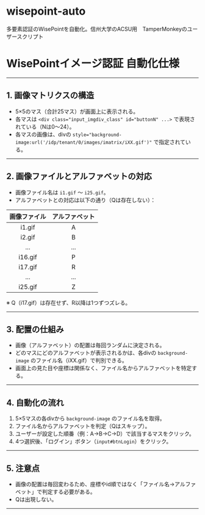 # wisepoint-auto
多要素認証のWisePointを自動化。信州大学のACSU用　TamperMonkeyのユーザースクリプト

# WisePointイメージ認証 自動化仕様

---

## 1. 画像マトリクスの構造

- 5×5のマス（合計25マス）が画面上に表示される。
- 各マスは `<div class="input_imgdiv_class" id="buttonN" ...>` で表現されている（Nは0〜24）。
- 各マスの画像は、divの `style="background-image:url('/idp/tenant/0/images/imatrix/iXX.gif')"` で指定されている。

---

## 2. 画像ファイルとアルファベットの対応

- 画像ファイル名は `i1.gif` 〜 `i25.gif`。
- アルファベットとの対応は以下の通り（Qは存在しない）：

| 画像ファイル | アルファベット |
|:------------:|:-------------:|
| i1.gif       | A             |
| i2.gif       | B             |
| ...          | ...           |
| i16.gif      | P             |
| i17.gif      | R             |
| ...          | ...           |
| i25.gif      | Z             |

※ Q（i17.gif）は存在せず、R以降は1つずつズレる。

---

## 3. 配置の仕組み

- 画像（アルファベット）の配置は毎回ランダムに決定される。
- どのマスにどのアルファベットが表示されるかは、各divの `background-image` のファイル名（iXX.gif）で判別できる。
- 画面上の見た目や座標は関係なく、ファイル名からアルファベットを特定する。

---

## 4. 自動化の流れ

1. 5×5マスの各divから `background-image` のファイル名を取得。
2. ファイル名からアルファベットを判定（Qはスキップ）。
3. ユーザーが設定した順番（例：A→B→C→D）で該当するマスをクリック。
4. 4つ選択後、「ログイン」ボタン（`input#btnLogin`）をクリック。

---

## 5. 注意点

- 画像の配置は毎回変わるため、座標やid順ではなく「ファイル名→アルファベット」で判定する必要がある。
- Qは出現しない。

---
